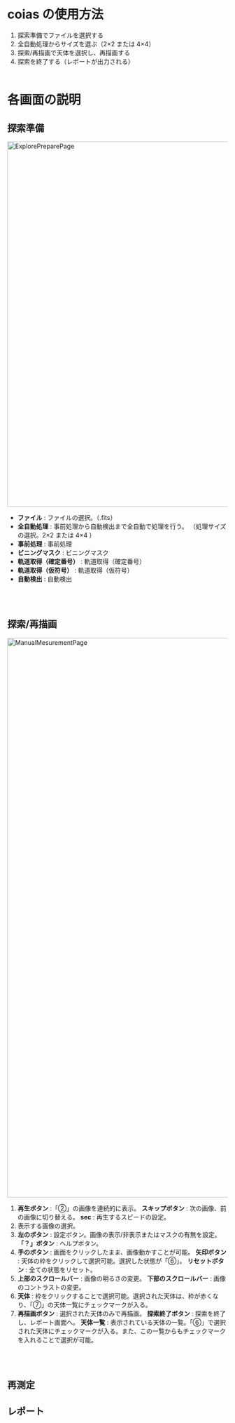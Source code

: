 # coias の使用方法

<!-- ## 基本的な使い方 -->

1.  探索準備でファイルを選択する
2.  全自動処理からサイズを選ぶ（2×2 または 4×4）
3.  探索/再描画で天体を選択し、再描画する
4.  探索を終了する（レポートが出力される）
    <br>
    <br>

# 各画面の説明

## 探索準備

<img width="833" alt="ExplorePreparePage" src="https://user-images.githubusercontent.com/105190797/169732574-28ce330d-217d-40b0-893c-7c8bf1c270cf.png">

- **ファイル** : ファイルの選択。（.fits）
- **全自動処理** : 事前処理から自動検出まで全自動で処理を行う。
  （処理サイズの選択。2×2 または 4×4 ）
- **事前処理** : 事前処理
- **ビニングマスク** : ビニングマスク
- **軌道取得（確定番号）** : 軌道取得（確定番号）
- **軌道取得（仮符号）** : 軌道取得（仮符号）
- **自動検出** : 自動検出
  <br>
  <br>

<br>

## 探索/再描画

<img width="1276" alt="ManualMesurementPage" src="https://user-images.githubusercontent.com/105190797/169728256-16882929-d028-4e3e-adfa-80154de89add.png">

1. **再生ボタン** :「②」の画像を連続的に表示。
   **スキップボタン** : 次の画像、前の画像に切り替える。
   **sec** : 再生するスピードの設定。
2. 表示する画像の選択。
3. **左のボタン** : 設定ボタン。画像の表示/非表示またはマスクの有無を設定。
   **「？」ボタン** : ヘルプボタン。
4. **手のボタン** : 画面をクリックしたまま、画像動かすことが可能。
   **矢印ボタン** : 天体の枠をクリックして選択可能。選択した状態が「⑥」。
   **リセットボタン** : 全ての状態をリセット。
5. **上部のスクロールバー** : 画像の明るさの変更。
   **下部のスクロールバー** : 画像のコントラストの変更。
6. **天体** : 枠をクリックすることで選択可能。選択された天体は、枠が赤くなり、「⑦」の天体一覧にチェックマークが入る。
7. **再描画ボタン** : 選択された天体のみで再描画。
   **探索終了ボタン** : 探索を終了し、レポート画面へ。
   **天体一覧** : 表示されている天体の一覧。「⑥」で選択された天体にチェックマークが入る。また、この一覧からもチェックマークを入れることで選択が可能。
   <br>
   <br>

<br>

## 再測定

## レポート
